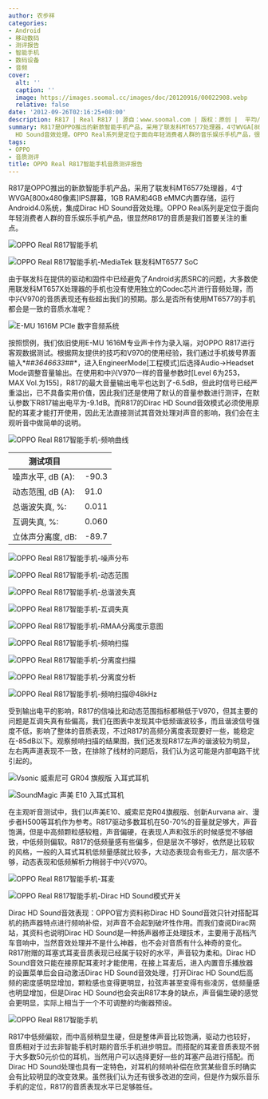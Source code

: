 ```yaml
---
author: 农步祥
categories:
- Android
- 移动数码
- 测评报告
- 智能手机
- 数码设备
- 音频
cover:
  alt: ''
  caption: ''
  image: https://images.soomal.cc/images/doc/20120916/00022908.webp
  relative: false
date: '2012-09-26T02:16:25+08:00'
description: R817 | Real R817 | 源自：www.soomal.com | 版权：原创 |  平均/总评分：06.50/26
summary: R817是OPPO推出的新款智能手机产品，采用了联发科MT6577处理器，4寸WVGA[800x480像素]IPS屏幕，1GB RAM和4GB eMMC内置存储，运行Android4.0系统，集成Dirac
  HD Sound音效处理。OPPO Real系列是定位于面向年轻消费者人群的音乐娱乐手机产品，很显然R817的音质是我们首要关注的重点。
tags:
- OPPO
- 音质测评
title: OPPO Real R817智能手机音质测评报告
---
```


R817是OPPO推出的新款智能手机产品，采用了联发科MT6577处理器，4寸WVGA[800x480像素]IPS屏幕，1GB RAM和4GB eMMC内置存储，运行Android4.0系统，集成Dirac HD Sound音效处理。OPPO Real系列是定位于面向年轻消费者人群的音乐娱乐手机产品，很显然R817的音质是我们首要关注的重点。



![OPPO Real R817智能手机](https://images.soomal.cc/images/doc/20120916/00022908.webp)



![OPPO Real R817智能手机-MediaTek 联发科MT6577 SoC](https://images.soomal.cc/images/doc/20120916/00022918.webp)



由于联发科在提供的驱动和固件中已经避免了Android劣质SRC的问题，大多数使用联发科MT657X处理器的手机也没有使用独立的Codec芯片进行音频处理，而中兴V970的音质表现还有些超出我们的预期。那么是否所有使用MT6577的手机都会是一致的音质水准呢？



![E-MU 1616M PCIe 数字音频系统](https://images.soomal.cc/images/doc/20101204/00008507.webp)



按照惯例，我们依旧使用E-MU 1616M专业声卡作为录入端，对OPPO R817进行客观数据测试。根据网友提供的技巧和V970的使用经验，我们通过手机拨号界面输入*#*#3646633#*#*，进入EngineerMode[工程模式]后选择Audio->Headset Mode调整音量输出。在使用和中兴V970一样的音量参数时[Level 6为253，MAX Vol.为155]，R817的最大音量输出电平也达到了-6.5dB，但此时信号已经严重溢出，已不具备实用价值，因此我们还是使用了默认的音量参数进行测评，在默认参数下R817输出电平为-9.1dB。而R817的Dirac HD Sound音效模式必须使用原配的耳麦才能打开使用，因此无法直接测试其音效处理对声音的影响，我们会在主观听音中做简单的说明。



![OPPO Real R817智能手机-频响曲线](https://images.soomal.cc/images/doc/20120926/00023184.webp)







| 测试项目 |  |
| --- | --- |
| 噪声水平, dB (A): | -90.3 |
| 动态范围, dB (A): | 91.0 |
| 总谐波失真, %: | 0.011 |
| 互调失真, %: | 0.060 |
| 立体声分离度, dB: | -89.7 |



![OPPO Real R817智能手机-噪声分布](https://images.soomal.cc/images/doc/20120926/00023185.webp)




![OPPO Real R817智能手机-动态范围](https://images.soomal.cc/images/doc/20120926/00023186.webp)




![OPPO Real R817智能手机-总谐波失真](https://images.soomal.cc/images/doc/20120926/00023187.webp)




![OPPO Real R817智能手机-互调失真](https://images.soomal.cc/images/doc/20120926/00023188.webp)




![OPPO Real R817智能手机-RMAA分离度示意图](https://images.soomal.cc/images/doc/20120926/00023189.webp)




![OPPO Real R817智能手机-频响扫描](https://images.soomal.cc/images/doc/20120926/00023190.webp)




![OPPO Real R817智能手机-分离度扫描](https://images.soomal.cc/images/doc/20120926/00023191.webp)




![OPPO Real R817智能手机-分离度分析](https://images.soomal.cc/images/doc/20120926/00023192.webp)




![OPPO Real R817智能手机-频响扫描@48kHz](https://images.soomal.cc/images/doc/20120926/00023193.webp)



受到输出电平的影响，R817的信噪比和动态范围指标都稍低于V970，但其主要的问题是互调失真有些偏高，我们在图表中发现其中低频谐波较多，而且谐波信号强度不低，影响了整体的音质表现，不过R817的高频分离度表现要好一些，能稳定在-85dB以下。观察频响扫描的结果图，我们还发现R817左声的谐波较为明显，左右两声道表现不一致，在排除了线材的问题后，我们认为这可能是内部电路干扰引起的。



![Vsonic 威索尼可 GR04 旗舰版 入耳式耳机](https://images.soomal.cc/images/doc/20120413/00018764.webp)



![SoundMagic 声美 E10 入耳式耳机](https://images.soomal.cc/images/doc/20120104/00015923.webp)



在主观听音测试中，我们以声美E10、威索尼克R04旗舰版、创新Aurvana air、漫步者H500等耳机作为参考。R817驱动多数耳机在50-70%的音量就足够大，声音饱满，但是中高频颗粒感较粗，声音偏硬，在表现人声和弦乐的时候感觉不够细致，中低频则偏软。R817的低频量感有些偏多，但是层次不够好，依然是比较软的风格，一般的入耳式耳机低频量感就比较多，大动态表现会有些无力，层次感不够，动态表现和低频解析力稍弱于中兴V970。



![OPPO Real R817智能手机-耳麦](https://images.soomal.cc/images/doc/20120916/00022923.webp)



![OPPO Real R817智能手机-Dirac HD Sound模式开关](https://images.soomal.cc/images/doc/20120926/00023183.webp)



Dirac HD Sound音效表现：OPPO官方资料称Dirac HD Sound音效只针对搭配耳机的扬声器特点进行频响补偿，对声音不会起到破坏性作用。而我们查阅Dirac网站，其资料也说明Dirac HD Sound是一种扬声器修正处理技术，主要用于高档汽车音响中，当然音效处理并不是什么神器，也不会对音质有什么神奇的变化。R817附赠的耳塞式耳麦音质表现已经属于较好的水平，声音较为柔和。Dirac HD Sound音效只能在接原配耳麦时才能使用，在接上耳麦后，进入内置音乐播放器的设置菜单后会自动激活Dirac HD Sound音效处理，打开Dirac HD Sound后高频的密度感明显增加，颗粒感也变得更明显，拉弦声甚至变得有些凌厉，低频量感也明显增加，但是Dirac HD Sound也会突出R817本身的缺点，声音偏生硬的感觉会更明显，实际上相当于一个不可调整的均衡器预设。



![OPPO Real R817智能手机](https://images.soomal.cc/images/doc/20120916/00022913.webp)



R817中低频偏软，而中高频稍显生硬，但是整体声音比较饱满，驱动力也较好，音质相对于过去非智能手机时期的音乐手机进步明显。而搭配的耳麦音质表现不弱于大多数50元价位的耳机，当然用户可以选择更好一些的耳塞产品进行搭配。而Dirac HD Sound处理也具有一定特色，对耳机的频响补偿在欣赏某些音乐时确实会有比较明显的改变效果。虽然我们认为还有很多改进的空间，但是作为娱乐音乐手机的定位，R817的音质表现水平已足够胜任。